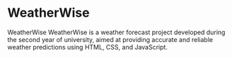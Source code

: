 # WeatherWise
WeatherWise  WeatherWise is a weather forecast project developed during the second year of university, aimed at providing accurate and reliable weather predictions using HTML, CSS, and JavaScript.

